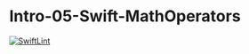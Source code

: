 # Intro-05-Swift-MathOperators
[![SwiftLint](https://github.com/ICS4UALEXDM/Intro-03-Swift-HelloWorld/workflows/SwiftLint/badge.svg)](https://github.com/ICS4UALEXDM/Intro-03-Swift-HelloWorld/actions)
